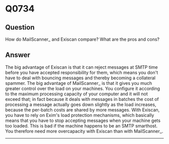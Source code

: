Q0734
=====

Question
--------

How do MailScanner\_ and Exiscan compare? What are the pros and cons?

Answer
------

The big advantage of Exiscan is that it can reject messages at SMTP time
before you have accepted responsibility for them, which means you don't
have to deal with bouncing messages and thereby becoming a collateral
spammer. The big advantage of MailScanner\_ is that it gives you much
greater control over the load on your machines. You configure it
according to the maximum processing capacity of your computer and it
will not exceed that; in fact because it deals with messages in batches
the cost of processing a message actually goes down slightly as the load
increases, because the per-batch costs are shared by more messages. With
Exiscan, you have to rely on Exim's load protection mechanisms, which
basically means that you have to stop accepting messages when your
machine gets too loaded. This is bad if the machine happens to be an
SMTP smarthost. You therefore need more overcapacity with Exiscan than
with MailScanner\_.

* * * * *
